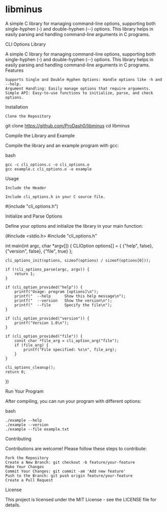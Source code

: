 # libminus
A simple C library for managing command-line options, supporting both single-hyphen (-) and double-hyphen (--) options. This library helps in easily parsing and handling command-line arguments in C programs.

CLI Options Library

A simple C library for managing command-line options, supporting both single-hyphen (-) and double-hyphen (--) options. This library helps in easily parsing and handling command-line arguments in C programs.
Features

    Supports Single and Double Hyphen Options: Handle options like -h and --help.
    Argument Handling: Easily manage options that require arguments.
    Simple API: Easy-to-use functions to initialize, parse, and check options.

Installation

    Clone the Repository
git clone https://github.com/ProDash0/libminus
cd libminus

Compile the Library and Example

Compile the library and an example program with gcc:

bash

    gcc -c cli_options.c -o cli_options.o
    gcc example.c cli_options.o -o example

Usage

    Include the Header

    Include cli_options.h in your C source file.



#(include "cli_options.h")

Initialize and Parse Options

Define your options and initialize the library in your main function:



(#include <stdio.h>
#include "cli_options.h"

int main(int argc, char *argv[]) {
    CLIOption options[] = {
        {"help", false},
        {"version", false},
        {"file", true}
    };

    cli_options_init(options, sizeof(options) / sizeof(options[0]));

    if (!cli_options_parse(argc, argv)) {
        return 1;
    }

    if (cli_option_provided("help")) {
        printf("Usage: program [options]\n");
        printf("  --help      Show this help message\n");
        printf("  --version   Show the version\n");
        printf("  --file      Specify the file\n");
    }

    if (cli_option_provided("version")) {
        printf("Version 1.0\n");
    }

    if (cli_option_provided("file")) {
        const char *file_arg = cli_option_arg("file");
        if (file_arg) {
            printf("File specified: %s\n", file_arg);
        }
    }

    cli_options_cleanup();
    return 0;
})

Run Your Program

After compiling, you can run your program with different options:

bash

    ./example --help
    ./example --version
    ./example --file example.txt

Contributing

Contributions are welcome! Please follow these steps to contribute:

    Fork the Repository
    Create a New Branch: git checkout -b feature/your-feature
    Make Your Changes
    Commit Your Changes: git commit -am 'Add new feature'
    Push to the Branch: git push origin feature/your-feature
    Create a Pull Request

License

This project is licensed under the MIT License - see the LICENSE file for details.
